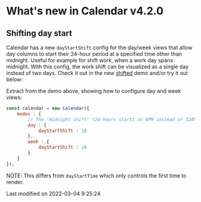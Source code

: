 # What's new in Calendar v4.2.0

## Shifting day start

Calendar has a new `dayStartShift` config for the day/week views that allow day columns to start their 24-hour period at 
a specified time other than midnight. Useful for example for shift work, when a work day spans midnight. With this 
config, the work shift can be visualized as a single day instead of two days. Check it out in the new 
[shifted](../examples/shifted) demo and/or try it out below:

<div class="external-example" data-file="Calendar/guides/whats-new/4.2.0/daystartshift.js"></div>

Extract from the demo above, showing how to configure day and week views:

```javascript
const calendar = new Calendar({
    modes : {
        // The "midnight shift" (24-hours starts at 6PM instead of 12AM):
        day : {
            dayStartShift : 18
        },
        week : {
            dayStartShift : 18
        }
    }
});
```

NOTE: This differs from `dayStartTime` which only controls the first time to render.


<p class="last-modified">Last modified on 2022-03-04 9:25:24</p>